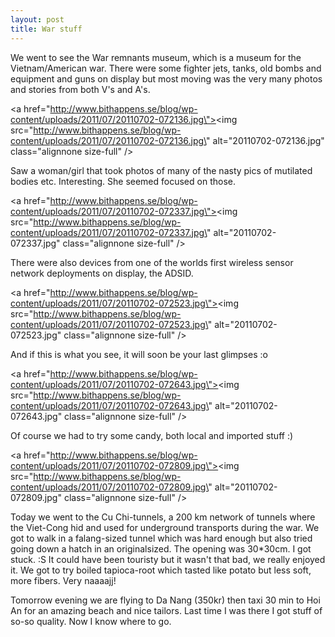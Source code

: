 ```yaml
---
layout: post
title: War stuff
---
```


We went to see the War remnants museum, which is a museum for the Vietnam/American war. There were some fighter jets, tanks, old bombs and equipment and guns on display but most moving was the very many photos and stories from both V\'s and A\'s. 



<a href=\"http://www.bithappens.se/blog/wp-content/uploads/2011/07/20110702-072136.jpg\"><img src=\"http://www.bithappens.se/blog/wp-content/uploads/2011/07/20110702-072136.jpg\" alt=\"20110702-072136.jpg\" class=\"alignnone size-full\" /></a>

Saw a woman/girl that took photos of many of the nasty pics of mutilated bodies etc. Interesting. She seemed focused on those. 



<a href=\"http://www.bithappens.se/blog/wp-content/uploads/2011/07/20110702-072337.jpg\"><img src=\"http://www.bithappens.se/blog/wp-content/uploads/2011/07/20110702-072337.jpg\" alt=\"20110702-072337.jpg\" class=\"alignnone size-full\" /></a>

There were also devices from one of the worlds first wireless sensor network deployments on display, the ADSID.



<a href=\"http://www.bithappens.se/blog/wp-content/uploads/2011/07/20110702-072523.jpg\"><img src=\"http://www.bithappens.se/blog/wp-content/uploads/2011/07/20110702-072523.jpg\" alt=\"20110702-072523.jpg\" class=\"alignnone size-full\" /></a>

And if this is what you see, it will soon be your last glimpses :o



<a href=\"http://www.bithappens.se/blog/wp-content/uploads/2011/07/20110702-072643.jpg\"><img src=\"http://www.bithappens.se/blog/wp-content/uploads/2011/07/20110702-072643.jpg\" alt=\"20110702-072643.jpg\" class=\"alignnone size-full\" /></a>

Of course we had to try some candy, both local and imported stuff :)



<a href=\"http://www.bithappens.se/blog/wp-content/uploads/2011/07/20110702-072809.jpg\"><img src=\"http://www.bithappens.se/blog/wp-content/uploads/2011/07/20110702-072809.jpg\" alt=\"20110702-072809.jpg\" class=\"alignnone size-full\" /></a>

Today we went to the Cu Chi-tunnels, a 200 km network of tunnels where the Viet-Cong hid and used for underground transports during the war. We got to walk in a falang-sized tunnel which was hard enough but also tried going down a hatch in an originalsized. The opening was 30*30cm. I got stuck. :S It could have been touristy but it wasn\'t that bad, we really enjoyed it. We got to try boiled tapioca-root which tasted like potato but less soft, more fibers. Very naaaajj!

Tomorrow evening we are flying to Da Nang (350kr) then taxi 30 min to Hoi An for an amazing beach and nice tailors. Last time I was there I got stuff of so-so quality. Now I know where to go.